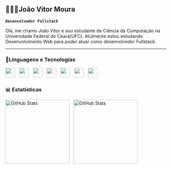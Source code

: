 ## 👨🏻‍💻João Vitor Moura

**`Desenvolvedor Fullstack`**

Olá, me chamo João Vitor e sou estudante de Ciência da Computação na Universdade Federal do Ceará(UFC). Atulmente estou estudando Desenvolvimento Web para poder atuar como desenvolvedor Fullstack.

---

### 🤖Linguagens e Tecnologias


<img
align="left"
width="30px"
style="padding-right: 10px"
src="https://cdn.jsdelivr.net/gh/devicons/devicon@latest/icons/html5/html5-original.svg"
/>
<img
align="left"
width="30px"
style="padding-right: 10px"
src="https://cdn.jsdelivr.net/gh/devicons/devicon@latest/icons/css3/css3-original.svg"       
/>
<img
align="left"
width="30px"
style="padding-right: 10px"
src="https://cdn.jsdelivr.net/gh/devicons/devicon@latest/icons/javascript/javascript-original.svg"       
/>
<img
align="left"
width="30px"
style="padding-right: 10px"
src="https://cdn.jsdelivr.net/gh/devicons/devicon@latest/icons/react/react-original.svg"       
/>
<img
align="left"
width="30px"
style="padding-right: 10px"
src="https://cdn.jsdelivr.net/gh/devicons/devicon@latest/icons/typescript/typescript-original.svg"       
/>
<img
align="left"
width="30px"
style="padding-right: 10px"
src="https://cdn.jsdelivr.net/gh/devicons/devicon@latest/icons/python/python-original.svg"       
/>
<img
align="left"
width="30px"
style="padding-right: 10px"
src="https://cdn.jsdelivr.net/gh/devicons/devicon@latest/icons/git/git-original.svg"      
/>

<br>
<br>

### 📊 Estatísticas

<p>
  <img 
    align="left" 
    alt="GitHub Stats" 
    height="200" 
    style="padding-right: 10px;" 
    src="https://github-readme-stats.vercel.app/api?username=&show_icons=true&theme=tokyonight&include_all_commits=true&locale=pt-br" 
  />

<img 
      align="left" 
      alt="GitHub Stats" 
      height="200" 
      src="https://github-readme-stats.vercel.app/api/top-langs/?username=jvmoura&theme=tokyonight&layout=compact&langs_count=6" 
  />

</p>
